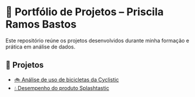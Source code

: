 # 🧠 Portfólio de Projetos – Priscila Ramos Bastos

Este repositório reúne os projetos desenvolvidos durante minha formação e prática em análise de dados.

## 📁 Projetos

- [🚲 Análise de uso de bicicletas da Cyclistic](./projeto-cyclistic/README.md)
- [💧 Desempenho do produto Splashtastic](./projeto-splashtastic/README.md)
